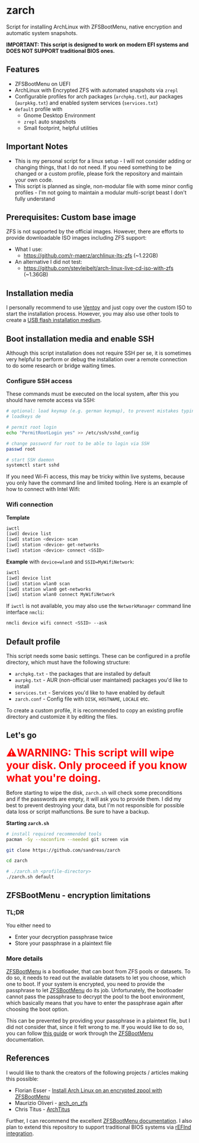 # zarch

<!-- pacman -Qqme > installs.txt -->

Script for installing ArchLinux with ZFSBootMenu, native encryption and automatic system snapshots.

**IMPORTANT: This script is designed to work on modern EFI systems and DOES NOT SUPPORT traditional BIOS ones.**

## Features

- ZFSBootMenu on UEFI
- ArchLinux with Encrypted ZFS with automated snapshots via `zrepl`
- Configurable profiles for arch packages (`archpkg.txt`), aur packages (`aurpkkg.txt`) and enabled system services (`services.txt`)
- `default` profile with
  - Gnome Desktop Environment
  - `zrepl` auto snapshots
  - Small footprint, helpful utilities

## Important Notes

- This is my personal script for a linux setup - I will not consider adding or changing things, that I do not need. If you need something to be changed or a custom profile, please fork the repository and maintain your own code.
- This script is planned as single, non-modular file with some minor config profiles - I'm not going to maintain a modular multi-script beast I don't fully understand

## Prerequisites: Custom base image

ZFS is not supported by the official images. However, there are efforts to provide downloadable ISO images including ZFS support:

- What I use:
  - https://github.com/r-maerz/archlinux-lts-zfs (~1.22GB)
- An alternative I did not test:
  - https://github.com/stevleibelt/arch-linux-live-cd-iso-with-zfs (~1.36GB)


## Installation media

I personally recommend to use [Ventoy] and just copy over the custom ISO to start the installation process. However, you may also use other tools to create a [USB flash installation medium]. 

## Boot installation media and enable SSH

Although this script installation does not require SSH per se, it is sometimes very helpful to perform or debug the installation over a remote connection to do some research or bridge waiting times. 

### Configure SSH access

These commands must be executed on the local system, after this you should have remote access via SSH:
```bash
# optional: load keymap (e.g. german keymap), to prevent mistakes typing the password
# loadkeys de

# permit root login
echo "PermitRootLogin yes" >> /etc/ssh/sshd_config

# change password for root to be able to login via SSH
passwd root

# start SSH daemon
systemctl start sshd
```

If you need Wi-Fi access, this may be tricky within live systems, because you only have the command line and limited tooling. Here is an example of how to connect with Intel Wifi:

### Wifi connection

**Template**
```bash
iwctl
[iwd] device list
[iwd] station <device> scan
[iwd] station <device> get-networks
[iwd] station <device> connect <SSID>
```

**Example** with `device=wlan0` and `SSID=MyWifiNetwork`:
```bash
iwctl
[iwd] device list
[iwd] station wlan0 scan
[iwd] station wlan0 get-networks
[iwd] station wlan0 connect MyWifiNetwork
```

If `iwctl` is not available, you may also use the `NetworkManager` command line interface `nmcli`:

```bash
nmcli device wifi connect <SSID> --ask
```

## Default profile

This script needs some basic settings. These can be configured in a profile directory, which must have the following structure:

- `archpkg.txt` - the packages that are installed by default
- `aurpkg.txt` - AUR (non-official user maintained) packages you'd like to install
- `services.txt` - Services you'd like to have enabled by default
- `zarch.conf` - Config file with `DISK`, `HOSTNAME`, `LOCALE` etc.

To create a custom profile, it is recommended to copy an existing profile directory and customize it by editing the files.

## Let's go

<span style="color:red;font-size:2em;">**⚠️WARNING: This script will wipe your disk. Only proceed if you know what you're doing.**</span>

Before starting to wipe the disk, `zarch.sh` will check some preconditions and if the passwords are empty, it will ask you to provide them. I did my best to prevent destroying your data, but I'm not responsible for possible data loss or script malfunctions. Be sure to have a backup.

**Starting `zarch.sh`**

```bash
# install required recommended tools
pacman -Sy --noconfirm --needed git screen vim

git clone https://github.com/sandreas/zarch

cd zarch

# ./zarch.sh <profile-directory>
./zarch.sh default
```

## ZFSBootMenu - encryption limitations

### TL;DR

You either need to

- Enter your decryption passphrase twice
- Store your passphrase in a plaintext file

### More details

[ZFSBootMenu] is a bootloader, that can boot from ZFS pools or datasets. To do so, it needs to read out the available datasets to let you choose, which one to boot. If your system is encrypted, you need to provide the passphrase to let [ZFSBootMenu] do its job. Unfortunately, the bootloader cannot pass the passphrase to decrypt the pool to the boot environment, which basically means that you have to enter the passphrase again after choosing the boot option.

This can be prevented by providing your passphrase in a plaintext file, but I did not consider that, since it felt wrong to me. If you would like to do so, you can follow [this guide](https://web.archive.org/web/20250228214144/https://florianesser.ch/posts/20220714-arch-install-zbm/) or work through the [ZFSBootMenu] documentation.



## References

I would like to thank the creators of the following projects / articles making this possible:

- Florian Esser - [Install Arch Linux on an encrypted zpool with ZFSBootMenu]
- Maurizio Oliveri - [arch_on_zfs]
- Chris Titus - [ArchTitus]

Further, I can recommend the excellent [ZFSBootMenu documentation]. I also plan to extend this repository to support traditional BIOS systems via [rEFInd integration].


[Ventoy]: https://www.ventoy.net/en/index.html
[USB flash installation medium]: https://wiki.archlinux.org/title/USB_flash_installation_medium
[ZFSBootMenu]: https://docs.zfsbootmenu.org

[ArchTitus]: https://github.com/ChrisTitusTech/ArchTitus/
[Install Arch Linux on an encrypted zpool with ZFSBootMenu]: https://web.archive.org/web/20250228214144/https://florianesser.ch/posts/20220714-arch-install-zbm/
[arch_on_zfs]: https://gist.github.com/Soulsuke/6a7d1f09f7fef968a2f32e0ff32a5c4c

[ZFSBootMenu documentation]: https://docs.zfsbootmenu.org/
[rEFInd integration]: https://docs.zfsbootmenu.org/en/v3.0.x/general/uefi-booting.html#id2